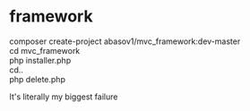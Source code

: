 # framework
composer create-project abasov1/mvc_framework:dev-master <br>
cd mvc_framework <br>
php installer.php <br>
cd.. <br>
php delete.php <br>
       

It's literally my biggest failure

